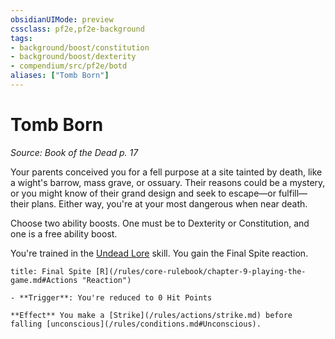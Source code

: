 ```yaml
---
obsidianUIMode: preview
cssclass: pf2e,pf2e-background
tags:
- background/boost/constitution
- background/boost/dexterity
- compendium/src/pf2e/botd
aliases: ["Tomb Born"]
---
```

# Tomb Born
*Source: Book of the Dead p. 17*  

Your parents conceived you for a fell purpose at a site tainted by death, like a wight's barrow, mass grave, or ossuary. Their reasons could be a mystery, or you might know of their grand design and seek to escape—or fulfill—their plans. Either way, you're at your most dangerous when near death.

Choose two ability boosts. One must be to Dexterity or Constitution, and one is a free ability boost.

You're trained in the [Undead Lore](/compendium/skills.md#Lore) skill. You gain the Final Spite reaction.

```ad-embed-ability
title: Final Spite [R](/rules/core-rulebook/chapter-9-playing-the-game.md#Actions "Reaction")

- **Trigger**: You're reduced to 0 Hit Points

**Effect** You make a [Strike](/rules/actions/strike.md) before falling [unconscious](/rules/conditions.md#Unconscious).
```